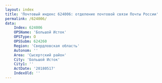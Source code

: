 ```yaml
---
layout: index
title: 'Почтовый индекс 624006: отделение почтовой связи Почты России'
permalink: /624006/
data:
    Index: 624006
    OPSName: 'Большой Исток'
    OPSType: О
    OPSSubm: 624260
    Region: 'Свердловская область'
    Autonom: ''
    Area: 'Сысертский район'
    City: 'Большой Исток'
    City1: ''
    ActDate: '20180517'
    IndexOld: ''
---
```


